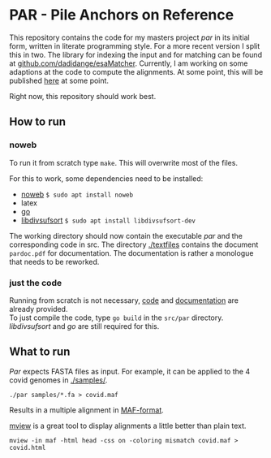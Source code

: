 # PAR - Pile Anchors on Reference

This repository contains the code for my masters project *par* in its initial form, written in literate programming style. 
For a more recent version I split this in two. 
The library for indexing the input and for matching can be found at [github.com/dadidange/esaMatcher](github.com/dadidange/esaMatcher). 
Currently, I am working on some adaptions at the code to compute the alignments.
At some point, this will be published [here](github.com/dadidange/par) at some point. 

Right now, this repository should work best. 

## How to run
### noweb
To run it from scratch type `make`. 
This will overwrite most of the files. 

For this to work, some dependencies need to be installed:
 - [noweb](https://www.cs.tufts.edu/~nr/noweb/) 
    `$ sudo apt install noweb`
 - latex 
 - [go](https://go.dev/doc/install)
 - [libdivsufsort](https://github.com/y-256/libdivsufsort)
    `$ sudo apt install libdivsufsort-dev`

The working directory should now contain the executable *par* and the corresponding code in src.
The directory [./textfiles](./textfiles) contains the document `pardoc.pdf` for documentation.
The documentation is rather a monologue that needs to be reworked. 

### just the code
Running from scratch is not necessary, [code](./src) and [documentation](./texfiles/pardoc.pdf) are already provided.  
To just compile the code, type `go build` in the `src/par` directory. 
*libdivsufsort* and *go* are still required for this. 

## What to run
*Par* expects FASTA files as input. For example, it can be applied to the 4 covid genomes in [./samples/](./samples/).
```
./par samples/*.fa > covid.maf
```
Results in a multiple alignment in [MAF-format](https://genome.ucsc.edu/FAQ/FAQformat.html#format5).

[mview](https://desmid.github.io/mview/) is a great tool to display alignments a little better than plain text. 
```
mview -in maf -html head -css on -coloring mismatch covid.maf > covid.html
```
